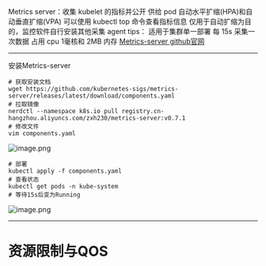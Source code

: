 Metrics server：收集 kubelet 的指标并公开
供给 pod 自动水平扩缩(HPA)和自动垂直扩缩(VPA)
可以使用 kubectl top 命令查看指标信息
仅用于自动扩缩为目的，监控软件自行安装其他采集 agent
tips：
适用于集群单一部署
每 15s 采集一次数据
占用 cpu 1毫核和 2MB 内存
[Metrics-server github官网](https://github.com/kubernetes-sigs/metrics-server)
******
安装Metrics-server
```shell
# 获取安装文档
wget https://github.com/kubernetes-sigs/metrics-server/releases/latest/download/components.yaml
# 拉取镜像
nerdctl --namespace k8s.io pull registry.cn-hangzhou.aliyuncs.com/zxh230/metrics-server:v0.7.1
# 修改文件
vim components.yaml
```
![image.png](https://gitee.com/zhaojiedong/img/raw/master/202408051104666.png)

```shell
# 部署
kubectl apply -f components.yaml
# 查看状态
kubectl get pods -n kube-system
# 等待15s后变为Running
```
![image.png](https://gitee.com/zhaojiedong/img/raw/master/202408051105049.png)

******
# 资源限制与QOS

